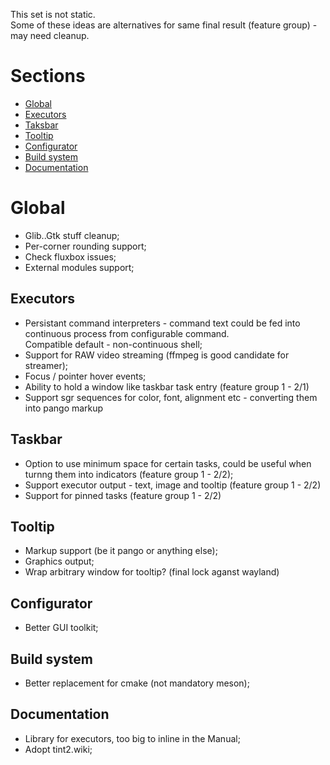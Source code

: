 This set is not static.  
Some of these ideas are alternatives for same final result (feature group) - may need cleanup.

Sections
========
- [Global](#global)
- [Executors](#executors)
- [Taksbar](#taskbar)
- [Tooltip](#tooltip)
- [Configurator](#configurator)
- [Build system](#build_system)
- [Documentation](#documentation)

# Global

- Glib..Gtk stuff cleanup;
- Per-corner rounding support;
- Check fluxbox issues;
- External modules support;

## Executors

- Persistant command interpreters - command text could be fed into continuous process from configurable command.  
Compatible default - non-continuous shell;
- Support for RAW video streaming (ffmpeg is good candidate for streamer);
- Focus / pointer hover events;
- Ability to hold a window like taskbar task entry (feature group 1 - 2/1)
- Support sgr sequences for color, font, alignment etc - converting them into pango markup

## Taskbar

- Option to use minimum space for certain tasks, could be useful when turnng them into indicators (feature group 1 - 2/2);
- Support executor output - text, image and tooltip (feature group 1 - 2/2)
- Support for pinned tasks (feature group 1 - 2/2)

## Tooltip

- Markup support (be it pango or anything else);
- Graphics output;
- Wrap arbitrary window for tooltip? (final lock aganst wayland)

## Configurator

- Better GUI toolkit;

## Build system

- Better replacement for cmake (not mandatory meson);

## Documentation

- Library for executors, too big to inline in the Manual;
- Adopt tint2.wiki;

